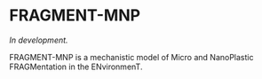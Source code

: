 # FRAGMENT-MNP

*In development.*

FRAGMENT-MNP is a mechanistic model of Micro and NanoPlastic FRAGMentation in the ENvironmenT.
